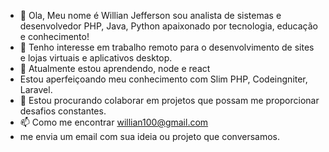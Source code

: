 - 👋 Ola, Meu nome é Willian Jefferson sou analista de sistemas e desenvolvedor PHP, Java, Python apaixonado por tecnologia, educação e conhecimento!
- 👀  Tenho interesse em trabalho remoto para o desenvolvimento de sites e lojas virtuais e aplicativos desktop.
- 🌱 Atualmente estou aprendendo, node e react
-  Estou aperfeiçoando meu conhecimento com Slim PHP, Codeingniter, Laravel.
- 💞️ Estou procurando colaborar em projetos que possam me proporcionar desafios constantes.
- 📫 Como me encontrar willian100@gmail.com 
- me envia um email com sua ideia ou projeto que conversamos.

<!---
Williansistemas/Williansistemas is a ✨ special ✨ repository because its `README.md` (this file) appears on your GitHub profile.
You can click the Preview link to take a look at your changes.
--->
